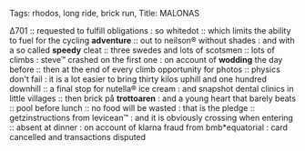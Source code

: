 Tags:  rhodos, long ride, brick run, 
Title: MALONAS
  
Δ701 :: requested to fulfill obligations : so whitedot :: which limits the ability to fuel for the cycling **adventure** :: out to neilson® without shades : and with a so called **speedy** cleat :: three swedes and lots of scotsmen :: lots of climbs : steve™ crashed on the first one : on account of **wodding** the day before :: then at the end of every climb opportunity for photos :: physics don't fail : it is a lot easier to bring thirty kilos uphill and one hundred downhill :: a final stop for nutella® ice cream : and snapshot dental clinics in little villages :: then brick på **trottoaren** : and a young heart that barely beats :: pool before lunch :: no food will be wasted : that is the pledge :: getzinstructions from levicean™ : and it is obviously crossing when entering :: absent at dinner : on account of klarna fraud from bmb*equatorial : card cancelled and transactions disputed  
<!--stackedit_data:
eyJoaXN0b3J5IjpbLTM5Mz k0MTc2OSwxNjA3NTcxOTM1XX0=
-->